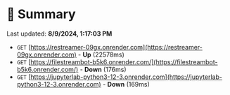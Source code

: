 # 📖 Summary
Last updated: **8/9/2024, 1:17:03 PM**

- `GET` [https://restreamer-09gx.onrender.com](https://restreamer-09gx.onrender.com) - **Up** (22578ms)
- `GET` [https://filestreambot-b5k6.onrender.com/](https://filestreambot-b5k6.onrender.com/) - **Down** (176ms)
- `GET` [https://jupyterlab-python3-12-3.onrender.com](https://jupyterlab-python3-12-3.onrender.com) - **Down** (169ms)
